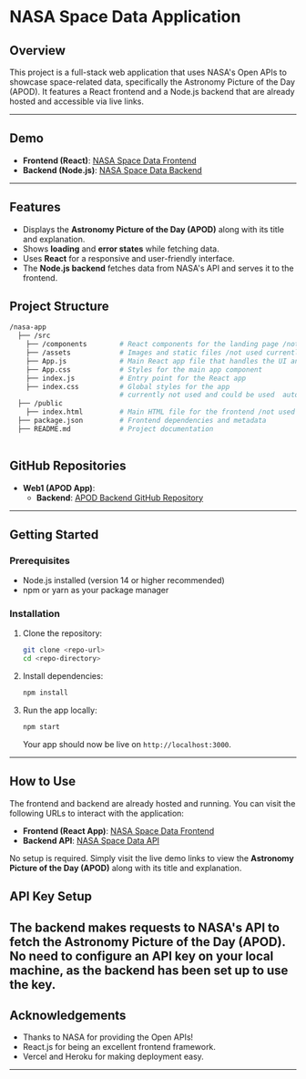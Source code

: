# NASA Space Data Application

## Overview
 This project is a full-stack web application that uses NASA's Open APIs to showcase space-related data, specifically the Astronomy Picture of the Day (APOD). It features a React frontend and a Node.js backend that are already hosted and accessible via live links.

---

## Demo

- **Frontend (React)**: [NASA Space Data Frontend](https://nasa-frontend-apod.vercel.app/)
- **Backend (Node.js)**: [NASA Space Data Backend](https://nasa-backend-ananya-8a0f587afdfc.herokuapp.com/)
---

## Features

- Displays the **Astronomy Picture of the Day (APOD)** along with its title and explanation.
- Shows **loading** and **error states** while fetching data.
- Uses **React** for a responsive and user-friendly interface.
- The **Node.js backend** fetches data from NASA's API and serves it to the frontend.

## Project Structure

```bash
/nasa-app
  ├── /src
    ├── /components        # React components for the landing page /not used currently
    ├── /assets            # Images and static files /not used currently 
    ├── App.js             # Main React app file that handles the UI and logic
    ├── App.css            # Styles for the main app component
    ├── index.js           # Entry point for the React app
    ├── index.css          # Global styles for the app
                           # currently not used and could be used  auto generated by "npm create-react-app app_name"
  ├── /public
    ├── index.html         # Main HTML file for the frontend /not used currently 
  ├── package.json         # Frontend dependencies and metadata
  ├── README.md            # Project documentation
  
```

## GitHub Repositories

- **Web1 (APOD App)**:
  - **Backend**: [APOD Backend GitHub Repository](https://github.com/Ananyanayaka/nasa-app-Backend-APOD)
---
## Getting Started

### Prerequisites
- Node.js installed (version 14 or higher recommended)
- npm or yarn as your package manager

### Installation

1. Clone the repository:

    ```bash
    git clone <repo-url>
    cd <repo-directory>
    ```

2. Install dependencies:

    ```bash
    npm install
    ```

3. Run the app locally:

    ```bash
    npm start
    ```

    Your app should now be live on `http://localhost:3000`.

---


## How to Use

The frontend and backend are already hosted and running. You can visit the following URLs to interact with the application:

- **Frontend (React App)**: [NASA Space Data Frontend](https://nasa-frontend-apod.vercel.app/)
- **Backend API**: [NASA Space Data API](https://nasa-backend-ananya-8a0f587afdfc.herokuapp.com/)

No setup is required. Simply visit the live demo links to view the **Astronomy Picture of the Day (APOD)** along with its title and explanation.

## API Key Setup

The backend makes requests to NASA's API to fetch the Astronomy Picture of the Day (APOD). No need to configure an API key on your local machine, as the backend has been set up to use the key.
---

## Acknowledgements
- Thanks to NASA for providing the Open APIs!
- React.js for being an excellent frontend framework.
- Vercel and Heroku for making deployment easy.

---

